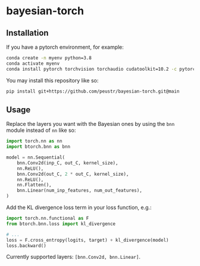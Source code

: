 # bayesian-torch

## Installation

If you have a pytorch environment, for example:
```bash
conda create -n myenv python=3.8
conda activate myenv
conda install pytorch torchvision torchaudio cudatoolkit=10.2 -c pytorch
```

You may install this repository like so:
```bash
pip install git+https://github.com/peustr/bayesian-torch.git@main
```

## Usage

Replace the layers you want with the Bayesian ones by using the `bnn` module instead of `nn` like so:
```python
import torch.nn as nn
import btorch.bnn as bnn

model = nn.Sequential(
    bnn.Conv2d(inp_C, out_C, kernel_size),
    nn.ReLU(),
    bnn.Conv2d(out_C, 2 * out_C, kernel_size),
    nn.ReLU(),
    nn.Flatten(),
    bnn.Linear(num_inp_features, num_out_features),
)
```

Add the KL divergence loss term in your loss function, e.g.:
```python
import torch.nn.functional as F
from btorch.bnn.loss import kl_divergence

# ...
loss = F.cross_entropy(logits, target) + kl_divergence(model)
loss.backward()
```

Currently supported layers: `[bnn.Conv2d, bnn.Linear]`.
